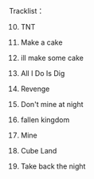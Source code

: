 Tracklist：

10. TNT

9. Make a cake

8. ill make some cake

7. All I Do Is Dig

6. Revenge 

5. Don't mine at night

4. fallen kingdom

3. Mine

2. Cube Land

1. Take back the night
